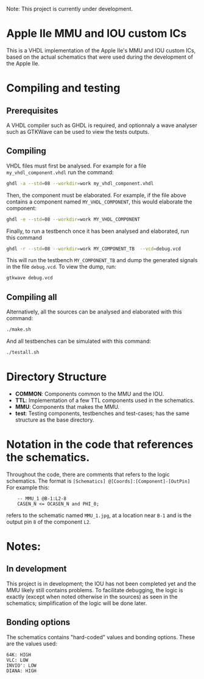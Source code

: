 Note: This project is currently under development.

# Apple IIe MMU and IOU custom ICs

This is a VHDL implementation of the Apple IIe's MMU and IOU custom ICs, based on the actual schematics that were used during the development of the Apple IIe.

# Compiling and testing
## Prerequisites
A VHDL compiler such as GHDL is required, and optionnaly a wave analyser such as GTKWave can be used to view the tests outputs.
## Compiling
VHDL files must first be analysed. For example for a file `my_vhdl_component.vhdl` run the command:
```bash
ghdl -a --std=08 --workdir=work my_vhdl_component.vhdl
```
Then, the component must be elaborated. For example, if the file above contains a component named `MY_VHDL_COMPONENT`, this would elaborate the component:
```bash
ghdl -e --std=08 --workdir=work MY_VHDL_COMPONENT
```
Finally, to run a testbench once it has been analysed and elaborated, run this command
```bash
ghdl -r --std=08 --workdir=work MY_COMPONENT_TB  --vcd=debug.vcd
```
This will run the testbench `MY_COMPONENT_TB` and dump the generated signals in the file `debug.vcd`. To view the dump, run:
```bash
gtkwave debug.vcd
```
## Compiling all
Alternatively, all the sources can be analysed and elaborated with this command:
```bash
./make.sh
```
And all testbenches can be simulated with this command:
```bash
./testall.sh
```

# Directory Structure
* **COMMON**: Components common to the MMU and the IOU.
* **TTL**: Implementation of a few TTL components used in the schematics.
* **MMU**: Components that makes the MMU.
* **test**: Testing components, testbenches and test-cases; has the same structure as the base directory.

# Notation in the code that references the schematics.
Throughout the code, there are comments that refers to the logic schematics. The format is `[Schematics] @[Coords]:[Component]-[OutPin]`
For example this:
```
    -- MMU_1 @B-1:L2-8
    CASEN_N <= OCASEN_N and PHI_0;
```
refers to the schematic named `MMU_1.jpg`, at a location near `B-1` and is the output pin `8` of the component `L2`.

# Notes:
## In development
This project is in development; the IOU has not been completed yet and the MMU likely still contains problems.
To facilitate debugging, the logic is exactly (except when noted otherwise in the sources) as seen in the schematics; simplification of the logic will be done later.

## Bonding options
The schematics contains "hard-coded" values and bonding options. These are the values used:
```
64K: HIGH
VLC: LOW
INVIO': LOW
DIANA: HIGH
```
